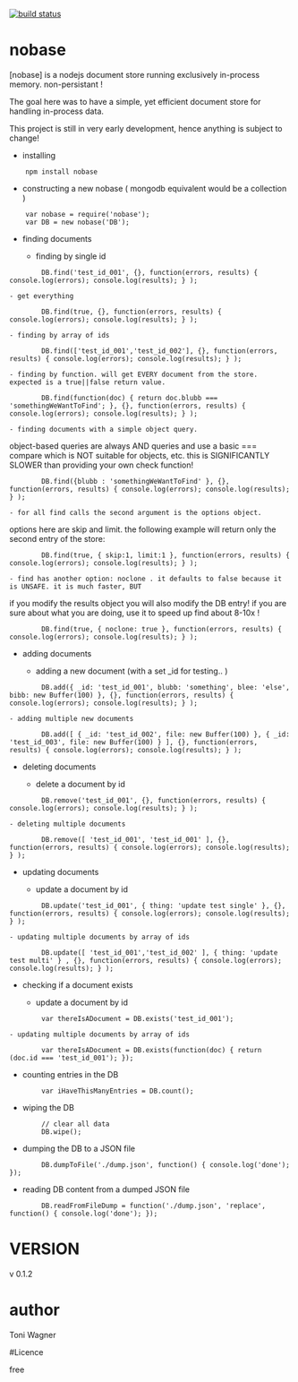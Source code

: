 [![build status](https://secure.travis-ci.org/itsatony/nobase.png)](http://travis-ci.org/itsatony/nobase)

# nobase

[nobase] is a nodejs document store running exclusively in-process memory. non-persistant !

The goal here was to have a simple, yet efficient document store for handling in-process data.

This project is still in very early development, hence anything is subject to change!


* installing

````
    npm install nobase
````

* constructing a new nobase ( mongodb equivalent would be a collection )

````
    var nobase = require('nobase');
    var DB = new nobase('DB');
````

* finding documents

    - finding by single id
````
		DB.find('test_id_001', {}, function(errors, results) { console.log(errors); console.log(results); } );
````
    - get everything
````
		DB.find(true, {}, function(errors, results) { console.log(errors); console.log(results); } );
````
    - finding by array of ids
````
		DB.find(['test_id_001','test_id_002'], {}, function(errors, results) { console.log(errors); console.log(results); } );
````
    - finding by function. will get EVERY document from the store. expected is a true||false return value.
````
		DB.find(function(doc) { return doc.blubb === 'somethingWeWantToFind'; }, {}, function(errors, results) { console.log(errors); console.log(results); } );
````
    - finding documents with a simple object query. 
object-based queries are always AND queries and use a basic === compare which is NOT suitable for objects, etc.
this is SIGNIFICANTLY SLOWER than providing your own check function!
````
		DB.find({blubb : 'somethingWeWantToFind' }, {}, function(errors, results) { console.log(errors); console.log(results); } );
````
    - for all find calls the second argument is the options object.
options here are skip and limit. 
the following example will return only the second entry of the store:
````
		DB.find(true, { skip:1, limit:1 }, function(errors, results) { console.log(errors); console.log(results); } );
````
    - find has another option: noclone . it defaults to false because it is UNSAFE. it is much faster, BUT
if you modify the results object you will also modify the DB entry! if you are sure about what you are doing, use it to speed up find about 8-10x !
````
		DB.find(true, { noclone: true }, function(errors, results) { console.log(errors); console.log(results); } );
````


* adding documents

    - adding a new document (with a set _id for testing.. )
````
		DB.add({ _id: 'test_id_001', blubb: 'something', blee: 'else', bibb: new Buffer(100) }, {}, function(errors, results) { console.log(errors); console.log(results); } );
````
    - adding multiple new documents
````
		DB.add([ { _id: 'test_id_002', file: new Buffer(100) }, { _id: 'test_id_003', file: new Buffer(100) } ], {}, function(errors, results) { console.log(errors); console.log(results); } );
````



* deleting documents

    - delete a document by id
````
		DB.remove('test_id_001', {}, function(errors, results) { console.log(errors); console.log(results); } );
````
    - deleting multiple documents
````
		DB.remove([ 'test_id_001', 'test_id_001' ], {}, function(errors, results) { console.log(errors); console.log(results); } );
````



* updating documents

    - update a document by id
````
		DB.update('test_id_001', { thing: 'update test single' }, {}, function(errors, results) { console.log(errors); console.log(results); } );
````
    - updating multiple documents by array of ids
````
		DB.update([ 'test_id_001','test_id_002' ], { thing: 'update test multi' } , {}, function(errors, results) { console.log(errors); console.log(results); } );
````


* checking if a document exists

    - update a document by id
````
		var thereIsADocument = DB.exists('test_id_001');
````
    - updating multiple documents by array of ids
````
		var thereIsADocument = DB.exists(function(doc) { return (doc.id === 'test_id_001'); }); 
````


* counting entries in the DB

````		
		var iHaveThisManyEntries = DB.count(); 
````


* wiping the DB

````		
		// clear all data
		DB.wipe(); 
````


* dumping the DB to a JSON file

````		
		DB.dumpToFile('./dump.json', function() { console.log('done'); }); 
````


* reading DB content from a dumped JSON file

````		
		DB.readFromFileDump = function('./dump.json', 'replace', function() { console.log('done'); }); 
````



# VERSION

v 0.1.2


# author

Toni Wagner


#Licence

free
